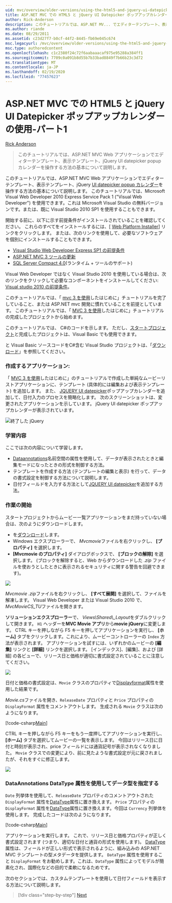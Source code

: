 ```yaml
---
uid: mvc/overview/older-versions/using-the-html5-and-jquery-ui-datepicker-popup-calendar-with-aspnet-mvc/using-the-html5-and-jquery-ui-datepicker-popup-calendar-with-aspnet-mvc-part-1
title: ASP.NET MVC での HTML5 と jQuery UI Datepicker ポップアップカレンダーの使用-パート 1 |Microsoft Docs
author: Rick-Anderson
description: このチュートリアルでは、ASP.NET MV... でエディターテンプレート、表示テンプレート、jQuery UI datepicker popup カレンダーを操作する方法の基本について説明します。
ms.author: riande
ms.date: 08/29/2011
ms.assetid: c23d27f7-b0cf-44f2-8445-fb69e045c674
msc.legacyurl: /mvc/overview/older-versions/using-the-html5-and-jquery-ui-datepicker-popup-calendar-with-aspnet-mvc/using-the-html5-and-jquery-ui-datepicker-popup-calendar-with-aspnet-mvc-part-1
msc.type: authoredcontent
ms.openlocfilehash: c1c2380f24c72f6aabaaacaf975e95288a384ff1
ms.sourcegitcommit: 7709c0a091b8d55b7b33bad8849f7b66b23c3d72
ms.translationtype: MT
ms.contentlocale: ja-JP
ms.lasthandoff: 02/19/2020
ms.locfileid: "77457623"
---
```

# <a name="using-the-html5-and-jquery-ui-datepicker-popup-calendar-with-aspnet-mvc---part-1"></a>ASP.NET MVC での HTML5 と jQuery UI Datepicker ポップアップカレンダーの使用-パート1

[Rick Anderson](https://twitter.com/RickAndMSFT)

> このチュートリアルでは、ASP.NET MVC Web アプリケーションでエディターテンプレート、表示テンプレート、jQuery UI datepicker popup カレンダーを操作する方法の基本について説明します。

このチュートリアルでは、ASP.NET MVC Web アプリケーションでエディターテンプレート、表示テンプレート、jQuery [UI datepicker popup カレンダー](http://plugins.jquery.com/project/datepicker)を操作する方法の基本について説明します。 このチュートリアルでは、Microsoft Visual Web Developer 2010 Express Service Pack 1 (&quot;Visual Web Developer&quot;) を使用できます。これは Microsoft Visual Studio の無料バージョンです。または、既に Visual Studio 2010 SP1 を使用することもできます。

開始する前に、以下に示す前提条件がインストールされていることを確認してください。 これらのすべてをインストールするには、[ [Web Platform Installer](https://www.microsoft.com/web/gallery/install.aspx?appid=VWD2010SP1Pack)] リンクをクリックします。 または、次のリンクを使用して、必要なソフトウェアを個別にインストールすることもできます。

- [Visual Studio Web Developer Express SP1 の前提条件](https://www.microsoft.com/web/gallery/install.aspx?appid=VWD2010SP1Pack)
- [ASP.NET MVC 3 ツールの更新](https://www.microsoft.com/web/gallery/install.aspx?appsxml=&amp;appid=MVC3)
- [SQL Server Compact 4.0](https://www.microsoft.com/web/gallery/install.aspx?appid=SQLCE;SQLCEVSTools_4_0)(ランタイム + ツールのサポート)

Visual Web Developer ではなく Visual Studio 2010 を使用している場合は、次のリンクをクリックして必要なコンポーネントをインストールしてください: [Visual studio 2010 の前提条件](https://www.microsoft.com/web/gallery/install.aspx?appsxml=&amp;appid=VS2010SP1Pack)。

このチュートリアルでは、「 [mvc 3 を使用](../getting-started-with-aspnet-mvc3/cs/intro-to-aspnet-mvc-3.md)したはじめに」チュートリアルを完了していること、または ASP.NET mvc 開発に慣れていることを前提としています。 このチュートリアルでは、「 [MVC 3 を使用](../getting-started-with-aspnet-mvc3/cs/intro-to-aspnet-mvc-3.md)したはじめに」チュートリアルの完成したプロジェクトから始めます。

このチュートリアルでは、 C#のコードを示します。 ただし、[スタートプロジェクト](https://archive.msdn.microsoft.com/Project/Download/FileDownload.aspx?ProjectName=aspnetmvcsamples&amp;DownloadId=15800)と完成したプロジェクトは、Visual Basic でも使用できます。

と Visual Basic ソースコードをC#含む Visual Studio プロジェクトは、「[ダウンロード](https://archive.msdn.microsoft.com/Project/Download/FileDownload.aspx?ProjectName=aspnetmvcsamples&amp;DownloadId=15800)」を参照してください。

### <a name="what-youll-build"></a>作成するアプリケーション:

「 [MVC 3 を使用](../getting-started-with-aspnet-mvc3/cs/intro-to-aspnet-mvc-3.md)したはじめに」のチュートリアルで作成した単純なムービーリストアプリケーションに、テンプレート (具体的には編集および表示テンプレート) を追加します。 また、 [JQUERY UI datepicker](http://jqueryui.com/demos/datepicker/)ポップアップカレンダーを追加して、日付入力のプロセスを簡略化します。 次のスクリーンショットは、変更されたアプリケーションを示しています。 jQuery UI datepicker ポップアップカレンダーが表示されています。

![終了した jQuery](using-the-html5-and-jquery-ui-datepicker-popup-calendar-with-aspnet-mvc-part-1/_static/image1.png)

### <a name="skills-youll-learn"></a>学習内容

ここでは次の内容について学習します。

- [Dataannotations](https://msdn.microsoft.com/library/system.componentmodel.dataannotations.aspx)名前空間の属性を使用して、データが表示されたときと編集モードになったときの形式を制御する方法。
- テンプレートを作成する方法 (テンプレートの編集と表示) を行って、データの書式設定を制御する方法について説明します。
- 日付フィールドを入力する方法として[JQUERY UI datepicker](http://jqueryui.com/demos/datepicker/)を追加する方法。

### <a name="getting-started"></a>作業の開始

スタートプロジェクトからムービー一覧アプリケーションをまだ持っていない場合は、次のようにダウンロードします。 

* を[ダウンロード](https://code.msdn.microsoft.com/Introduction-to-MVC-3-10d1b098)します。
* Windows エクスプローラーで、 *Mvcmovie*ファイルを右クリックし、 **[プロパティ]** を選択します。 
* **[Mvcmovie のプロパティ]** ダイアログボックスで、 **[ブロックの解除]** を選択します。 (ブロックを解除すると、Web からダウンロードした *.zip* ファイルを使おうとしたときに表示されるセキュリティに関する警告を回避できます)。

![](using-the-html5-and-jquery-ui-datepicker-popup-calendar-with-aspnet-mvc-part-1/_static/image2.png)

*Mvcmovie .zip*ファイルを右クリックし、 **[すべて展開]** を選択して、ファイルを解凍します。 Visual Web Developer または Visual Studio 2010 で、 *MvcMovieCS\_TU*ファイルを開きます。

**ソリューションエクスプローラー**で、 *Views\Shared\\_Layout*をダブルクリックして開きます。 `H1` ヘッダーを**MVC Movie アプリ**から**movie jQuery**に変更します。 CTRL キーを押しながら F5 キーを押してアプリケーションを実行し、 **[ホーム]** タブをクリックします。これにより、ムービーコントローラーの `Index` 方法が表示されます。 アプリケーションを試すには、いずれかのムービーの **[編集]** リンクと **[詳細]** リンクを選択します。 [インデックス]、[編集]、および [詳細] の各ビューで、リリース日と価格が適切に書式設定されていることに注意してください。

![](using-the-html5-and-jquery-ui-datepicker-popup-calendar-with-aspnet-mvc-part-1/_static/image3.png)

日付と価格の書式設定は、`Movie` クラスのプロパティで[Displayformat](https://msdn.microsoft.com/library/system.componentmodel.dataannotations.displayformatattribute.aspx)属性を使用した結果です。

*Movie.cs*ファイルを開き、`ReleaseDate` プロパティと `Price` プロパティの `DisplayFormat` 属性をコメントアウトします。 生成される `Movie` クラスは次のようになります。

[!code-csharp[Main](using-the-html5-and-jquery-ui-datepicker-popup-calendar-with-aspnet-mvc-part-1/samples/sample1.cs)]

CTRL キーを押しながら F5 キーをもう一度押してアプリケーションを実行し、 **[ホーム]** タブを選択してムービーの一覧を表示します。 今回はリリース日に日付と時刻が表示され、price フィールドには通貨記号が表示されなくなりました。 `Movie` クラスでの変更により、前に見たような書式設定が元に戻されましたが、それをすぐに修正します。

![](using-the-html5-and-jquery-ui-datepicker-popup-calendar-with-aspnet-mvc-part-1/_static/image4.png)

### <a name="using-the-dataannotations-datatype-attribute-to-specify-the-data-type"></a>DataAnnotations DataType 属性を使用してデータ型を指定する

`Date` 列挙体を使用して、`ReleaseDate` プロパティのコメントアウトされた `DisplayFormat` 属性を[DataType](https://msdn.microsoft.com/library/system.componentmodel.dataannotations.datatype.aspx)属性に置き換えます。 `Price` プロパティの `DisplayFormat` 属性を[DataType](https://msdn.microsoft.com/library/system.componentmodel.dataannotations.datatype.aspx)属性に置き換えます。今回は `Currency` 列挙体を使用します。 完成したコードは次のようになります。

[!code-csharp[Main](using-the-html5-and-jquery-ui-datepicker-popup-calendar-with-aspnet-mvc-part-1/samples/sample2.cs)]

アプリケーションを実行します。 これで、リリース日と価格プロパティが正しく書式設定されます (つまり、適切な日付と通貨の形式を使用します)。 [DataType](https://msdn.microsoft.com/library/system.componentmodel.dataannotations.datatype.aspx)属性は、フィールドが正しい形式で表示されるように、組み込みの ASP.NET MVC テンプレートの型メタデータを提供します。 `DataType` 属性を使用すること `DisplayFormat` をお勧めします。これは、`DataType` 属性によってモデルが簡素化され、国際化などの目的で柔軟になるためです。

次のセクションでは、カスタムテンプレートを使用して日付フィールドを表示する方法について説明します。

> [!div class="step-by-step"]
> [Next](using-the-html5-and-jquery-ui-datepicker-popup-calendar-with-aspnet-mvc-part-2.md)
